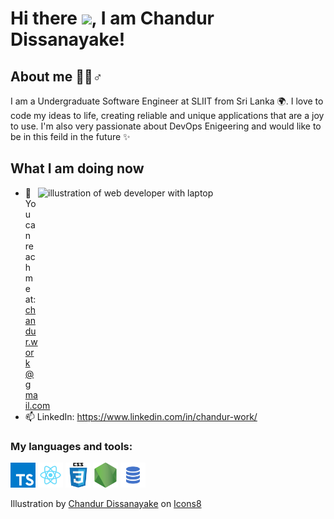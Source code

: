 # Hi there <img src="https://raw.githubusercontent.com/MartinHeinz/MartinHeinz/master/wave.gif" style="max-width:100%;" width="30px">,  I am Chandur Dissanayake!

## About me 🙋‍♂️♂️

I am a Undergraduate Software Engineer at SLIIT from Sri Lanka 🌍. I love to code my ideas to life, creating reliable and unique applications that are a joy to use. I'm also very passionate about DevOps Enigeering and would like to be in this feild in the future ✨

## What I am doing now

<img alt="illustration of web developer with laptop" src="./assets/polar-14.svg" style="max-width:100%;" width="460" height="340" align="right">

* 📮 You can reach me at: chandur.work@gmail.com
* 📫 LinkedIn: https://www.linkedin.com/in/chandur-work/

### My languages and tools: 
<code><img height="40" alt="Javascript" src="https://raw.githubusercontent.com/github/explore/80688e429a7d4ef2fca1e82350fe8e3517d3494d/topics/typescript/typescript.png"></code>
<code><img height="40" alt="ReactJs" src="https://raw.githubusercontent.com/github/explore/80688e429a7d4ef2fca1e82350fe8e3517d3494d/topics/react/react.png"></code>
<code><img height="40" alt="Css" src="https://raw.githubusercontent.com/github/explore/80688e429a7d4ef2fca1e82350fe8e3517d3494d/topics/css/css.png"></code>
<code><img height="40" alt="NodeJs" src="https://raw.githubusercontent.com/github/explore/80688e429a7d4ef2fca1e82350fe8e3517d3494d/topics/nodejs/nodejs.png"></code>
<code><img height="40" alt="SQL" src="https://raw.githubusercontent.com/github/explore/80688e429a7d4ef2fca1e82350fe8e3517d3494d/topics/sql/sql.png"></code>


Illustration by [Chandur Dissanayake](https://dribbble.com/Smetanov/about) on [Icons8](https://icons8.com/)
